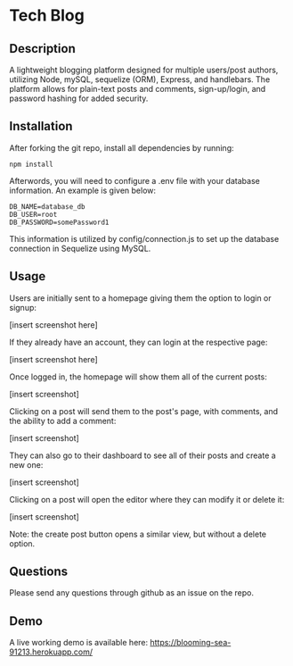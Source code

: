 # Tech Blog

## Description

A lightweight blogging platform designed for multiple users/post authors, utilizing Node, mySQL, sequelize (ORM), Express, and handlebars. The platform allows for plain-text posts and comments, sign-up/login, and password hashing for added security.

## Installation

After forking the git repo, install all dependencies by running:

    npm install

Afterwords, you will need to configure a .env file with your database information. An example is given below:

    DB_NAME=database_db
    DB_USER=root
    DB_PASSWORD=somePassword1

This information is utilized by config/connection.js to set up the database connection in Sequelize using MySQL.

## Usage

Users are initially sent to a homepage giving them the option to login or signup:

[insert screenshot here]

If they already have an account, they can login at the respective page:

[insert screenshot here]

Once logged in, the homepage will show them all of the current posts:

[insert screenshot]

Clicking on a post will send them to the post's page, with comments, and the ability to add a comment:

[insert screenshot]

They can also go to their dashboard to see all of their posts and create a new one:

[insert screenshot]

Clicking on a post will open the editor where they can modify it or delete it:

[insert screenshot]

Note: the create post button opens a similar view, but without a delete option.

## Questions

Please send any questions through github as an issue on the repo.

## Demo

A live working demo is available here: https://blooming-sea-91213.herokuapp.com/